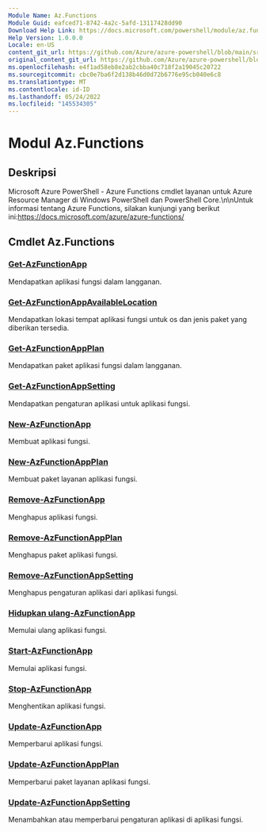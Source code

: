```yaml
---
Module Name: Az.Functions
Module Guid: eafced71-8742-4a2c-5afd-13117428dd90
Download Help Link: https://docs.microsoft.com/powershell/module/az.functions
Help Version: 1.0.0.0
Locale: en-US
content_git_url: https://github.com/Azure/azure-powershell/blob/main/src/Functions/help/Az.Functions.md
original_content_git_url: https://github.com/Azure/azure-powershell/blob/main/src/Functions/help/Az.Functions.md
ms.openlocfilehash: e4f1ad58eb8e2ab2cbba40c718f2a19045c20722
ms.sourcegitcommit: cbc0e7ba6f2d138b46d0d72b6776e95cb040e6c8
ms.translationtype: MT
ms.contentlocale: id-ID
ms.lasthandoff: 05/24/2022
ms.locfileid: "145534305"
---
```

# Modul Az.Functions
## Deskripsi
Microsoft Azure PowerShell - Azure Functions cmdlet layanan untuk Azure Resource Manager di Windows PowerShell dan PowerShell Core.\n\nUntuk informasi tentang Azure Functions, silakan kunjungi yang berikut ini:https://docs.microsoft.com/azure/azure-functions/

## Cmdlet Az.Functions
### [Get-AzFunctionApp](Get-AzFunctionApp.md)
Mendapatkan aplikasi fungsi dalam langganan.

### [Get-AzFunctionAppAvailableLocation](Get-AzFunctionAppAvailableLocation.md)
Mendapatkan lokasi tempat aplikasi fungsi untuk os dan jenis paket yang diberikan tersedia.

### [Get-AzFunctionAppPlan](Get-AzFunctionAppPlan.md)
Mendapatkan paket aplikasi fungsi dalam langganan.

### [Get-AzFunctionAppSetting](Get-AzFunctionAppSetting.md)
Mendapatkan pengaturan aplikasi untuk aplikasi fungsi.

### [New-AzFunctionApp](New-AzFunctionApp.md)
Membuat aplikasi fungsi.

### [New-AzFunctionAppPlan](New-AzFunctionAppPlan.md)
Membuat paket layanan aplikasi fungsi.

### [Remove-AzFunctionApp](Remove-AzFunctionApp.md)
Menghapus aplikasi fungsi.

### [Remove-AzFunctionAppPlan](Remove-AzFunctionAppPlan.md)
Menghapus paket aplikasi fungsi.

### [Remove-AzFunctionAppSetting](Remove-AzFunctionAppSetting.md)
Menghapus pengaturan aplikasi dari aplikasi fungsi.

### [Hidupkan ulang-AzFunctionApp](Restart-AzFunctionApp.md)
Memulai ulang aplikasi fungsi.

### [Start-AzFunctionApp](Start-AzFunctionApp.md)
Memulai aplikasi fungsi.

### [Stop-AzFunctionApp](Stop-AzFunctionApp.md)
Menghentikan aplikasi fungsi.

### [Update-AzFunctionApp](Update-AzFunctionApp.md)
Memperbarui aplikasi fungsi.

### [Update-AzFunctionAppPlan](Update-AzFunctionAppPlan.md)
Memperbarui paket layanan aplikasi fungsi.

### [Update-AzFunctionAppSetting](Update-AzFunctionAppSetting.md)
Menambahkan atau memperbarui pengaturan aplikasi di aplikasi fungsi.

